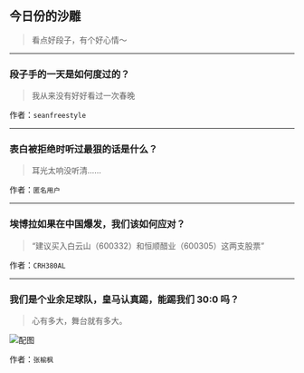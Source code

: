 ## 今日份的沙雕

> 看点好段子，有个好心情～


 
---

### 段子手的一天是如何度过的？

> 我从来没有好好看过一次春晚


作者：`seanfreestyle`

---

### 表白被拒绝时听过最狠的话是什么？

> 耳光太响没听清……


作者：`匿名用户`

---

### 埃博拉如果在中国爆发，我们该如何应对？

> “建议买入白云山（600332）和恒顺醋业（600305）这两支股票”


作者：`CRH380AL`

---

### 我们是个业余足球队，皇马认真踢，能踢我们 30:0 吗？

> 心有多大，舞台就有多大。



![配图](https://pic2.zhimg.com/038b831ff4aae9f2c0ddc51af7f19ba5_b.jpg)


作者：`张榆枫`